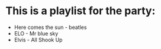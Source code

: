 # This is a playlist for the party:

* Here comes the sun - beatles
* ELO - Mr blue sky
* Elvis - All Shook Up

